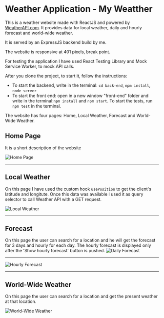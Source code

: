 # Weather Application - My Weatther

This is a weather website made with ReactJS and powered by [WeatherAPI.com](https://www.weatherapi.com/). It provides data for local weather, daily and hourly forecast and world-wide weather.

It is served by an ExpressJS backend build by me.

The website is responsive at 401 pixels, break point. 

For testing the application I have used React Testing Library and Mock Service Worker, to mock API calls.

After you clone the project, to start it, follow the instructions:
- To start the backend, write in the terminal: `cd back-end`, `npm install`, `node server`
-  To start the front end: open in a new window "front-end" folder and write in the terminal:`npm install` and `npm start`. To start the tests, run `npm test` in the terminal.

The website has four pages: Home, Local Weather, Forecast and World-Wide Weather.


## Home Page
It is a short description of the website

![ Home Page ](https://raw.github.com/Sirius1402/weather-application/main/front-end/printscreens/home.jpg)   

---

## Local Weather
On this page I have used the custom hook `usePosition` to get the client's  latitude and longitute. Once this data was available I used it as query selector to call Weather API with a GET request.

![Local Weather](https://raw.github.com/Sirius1402/weather-application/main/front-end/printscreens/localWeather.jpg) 

---
## Forecast
On this page the user can search for a location and he will get the forecast for 3 days and hourly for each day. The hourly forecast is displayed only after the 'Show hourly forecast' button is pushed.
![Daily Forecast](https://raw.github.com/Sirius1402/weather-application/main/front-end/printscreens/dailyForecast.jpg)

---
![Hourly Forecast](https://raw.github.com/Sirius1402/weather-application/main/front-end/printscreens/hourlyForecast.jpg)

---

## World-Wide Weather
On this page the user can search for a location and get the present weather at that location.

![World-Wide Weather](https://raw.github.com/Sirius1402/weather-application/main/front-end/printscreens/worldWideWeather.jpg)